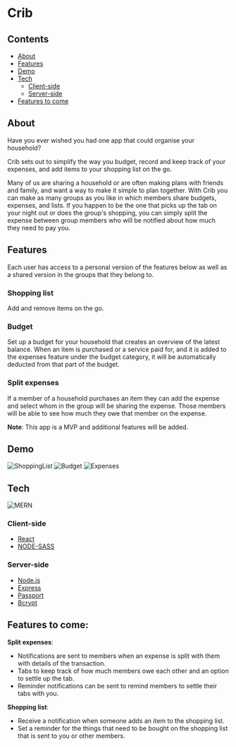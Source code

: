 # Crib


## Contents

 - [About](https://github.com/SteveMobs-Salt/SteveMobsProject#about)
 - [Features](https://github.com/SteveMobs-Salt/SteveMobsProject#features)
 - [Demo](https://github.com/SteveMobs-Salt/SteveMobsProject#demo)
 - [Tech](https://github.com/SteveMobs-Salt/SteveMobsProject#tech)
    - [Client-side](https://github.com/SteveMobs-Salt/SteveMobsProject#client-side)
    - [Server-side](https://github.com/SteveMobs-Salt/SteveMobsProject#server-side)
 - [Features to come](https://github.com/SteveMobs-Salt/SteveMobsProject#features-to-come)
 
 ## About
 
Have you ever wished you had one app that could organise your household? 

Crib sets out to simplify the way you budget, record and keep track of your expenses, and add items to your shopping list on the go. 

Many of us are sharing a household or are often making plans with friends and family, and want a way to make it simple to plan together. With Crib you can make as many groups as you like in which members share budgets, expenses, and lists. If you happen to be the one that picks up the tab on your night out or does the group's shopping, you can simply split the expense between group members who will be notified about how much they need to pay you. 

## Features

Each user has access to a personal version of the features below as well as a shared version in the groups that they belong to. 

### Shopping list

Add and remove items on the go.

### Budget

Set up a budget for your household that creates an overview of the latest balance.
When an item is purchased or a service paid for, and it is added to the expenses feature under the budget category, it will be automatically deducted from that part of the budget.

### Split expenses

If a member of a household purchases an item they can add the expense and select whom in the group will be sharing the expense. Those members will be able to see how much they owe that member on the expense. 

__Note__: This app is a MVP and additional features will be added.

## Demo

![ShoppingList](https://github.com/SteveMobs-Salt/SteveMobsProject/blob/master/readmeGifs/shoppingList2.gif) ![Budget](https://github.com/SteveMobs-Salt/SteveMobsProject/blob/master/readmeGifs/budgets3.gif) ![Expenses](https://github.com/SteveMobs-Salt/SteveMobsProject/blob/master/readmeGifs/addExpense2.gif) 

## Tech

![MERN ](https://user-images.githubusercontent.com/46241840/91302318-91819f00-e7a6-11ea-9818-f267873ede8a.png)

### Client-side

- [React](https://reactjs.org/)
- [NODE-SASS](https://github.com/sass/node-sass)

### Server-side

- [Node.js](https://nodejs.org/en/)
- [Express](http://expressjs.com/)
- [Passport](http://www.passportjs.org/)
- [Bcrypt](https://www.npmjs.com/package/bcrypt)

## Features to come: 

__Split expenses__: 
- Notifications are sent to members when an expense is split with them with details of the transaction.
- Tabs to keep track of how much members owe each other and an option to settle up the tab.
- Reminder notifications can be sent to remind members to settle their tabs with you.

__Shopping list__: 
- Receive a notification when someone adds an item to the shopping list. 
- Set a reminder for the things that need to be bought on the shopping list that is sent to you or other members.
